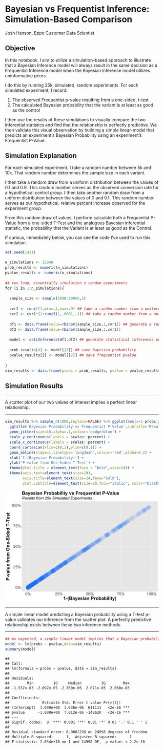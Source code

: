 Bayesian vs Frequentist Inference: Simulation-Based Comparison
================
Josh Hanson, Eppo Customer Data Scientist

## Objective

In this notebook, I aim to utilize a simulation-based approach to
illustrate that a Bayesian Inference model will always result in the
same decision as a Frequentist Inference model when the Bayesian
Inference model utilizes uninformative priors. 

I do this by running 25k, simulated, random experiments. For each
simulated experiment, I record:

1.  The observed Frequentist p-value resulting from a one-sided,
    t-test  
2.  The calculated Bayesian probability that the variant is at least as
    good as the control  

I then use the results of these simulations to visually compare the two
inferential statistics and find that the relationship is perfectly
predictive. We then validate this visual observation by building a
simple linear-model that predicts an experiment’s Bayesian Probability
using an experiment’s Frequentist P-Value.  

## Simulation Explanation

For each simulated experiment, I take a random number between 5k and
10k. That random number determines the sample size in each variant.  

I then take a random draw from a uniform distribution between the values
of 0.1 and 0.9. This random number serves as the observed conversion
rate for a hypothetical control group. I then take another random draw
from a uniform distribution between the values of 0 and 0.1. This random
number serves as our hypothetical, relative percent increase observed
for the experiment group.  

From this random draw of values, I perform calculate both a Frequentist
P-Value from a one-sided T-Test and the analogous Bayesian inferential
statistic, the probability that the Variant is at least as good as the
Control.

If curious, immediately below, you can see the code I’ve used to run
this simulation.

``` r
set.seed(1431)

n_simulations <- 25000
prob_results <- numeric(n_simulations)
pvalue_results <- numeric(n_simulations)

## run loop, essentially simulation n random experiments
for (i in 1:n_simulations){

  sample_size <- sample(5000:10000,1)

  cvr1 <- runif(1,min=.1,max=.9) ## take a random number from a uniform distribution with a min of 0.1 and a max of 0.9 to serve as the baseline conversion rate for the control group
  cvr2 <- cvr1*(1+runif(1,.0001,.1)) ## take a random number from a uniform distribution with a min of 0 and a max of .1 to serve as the observed relative percent increase in the conversion rate

  df1 <- data.frame(value=rbinom(sample_size,1,cvr1)) ## generate a random sample from a binomial distribution with a sample size and mean value equal to the random draws above
  df2 <- data.frame(value=rbinom(sample_size,1,cvr2))

  model <- calcInference(df1,df2) ## generate statistical inferences on the sample data

  prob_results[i] <- model[[1]] ## save bayesian probability
  pvalue_results[i] <- model[[2]] ## save frequentist pvalue

}
sim_results <- data.frame(probs = prob_results, pvalue = pvalue_results)
```

## Simulation Results

------------------------------------------------------------------------

A scatter plot of our two values of interest implies a perfect linear
relationship.  

------------------------------------------------------------------------

``` r
sim_results %>% sample_n(1000,replace=FALSE) %>% ggplot(aes(x=1-probs,y=pvalue)) +
  ggtitle('Bayesian Probability vs Frequentist P-Value',subtitle='Results from 25k Simulated Experiments') +
  geom_jitter(size=10,alpha=.1,colour='dodgerblue') +
  scale_y_continuous(labels = scales::percent) +
  scale_x_continuous(labels = scales::percent) +
  coord_cartesian(xlim=c(0,1),ylim=c(0,1)) +
  geom_abline(slope=1,linetype='longdash',colour='red',alpha=0.2) +
  xlab('1-(Bayesian Probability)') +
  ylab('P-value from One-Sided T-Test') +
  theme(plot.title = element_text(face = "bold",size=24)) +
  theme(axis.text=element_text(size=20),
        axis.title=element_text(size=24,face="bold"),
        plot.subtitle=element_text(size=20,face="italic", color="black"))
```

![](bayes_vs_freq_files/figure-gfm/unnamed-chunk-2-1.png)<!-- -->

------------------------------------------------------------------------

A simple linear model predicting a Bayesian probability using a T-test
p-value validates our inference from the scatter plot. A perfectly
predictive relationship exists between these two inference methods.  

------------------------------------------------------------------------

``` r
## As expected, a simple linear model implies that a Bayesian probability is perfectly predicted of a frequentist p-value.
model <- lm(probs ~ pvalue,data=sim_results)
summary(model)
```

    ## 
    ## Call:
    ## lm(formula = probs ~ pvalue, data = sim_results)
    ## 
    ## Residuals:
    ##        Min         1Q     Median         3Q        Max 
    ## -1.537e-03 -2.097e-05 -2.760e-06  2.071e-05  2.060e-03 
    ## 
    ## Coefficients:
    ##               Estimate Std. Error t value Pr(>|t|)    
    ## (Intercept)  1.000e+00  1.636e-06  611111   <2e-16 ***
    ## pvalue      -1.000e+00  7.012e-06 -142620   <2e-16 ***
    ## ---
    ## Signif. codes:  0 '***' 0.001 '**' 0.01 '*' 0.05 '.' 0.1 ' ' 1
    ## 
    ## Residual standard error: 0.0002298 on 24998 degrees of freedom
    ## Multiple R-squared:      1,  Adjusted R-squared:      1 
    ## F-statistic: 2.034e+10 on 1 and 24998 DF,  p-value: < 2.2e-16
